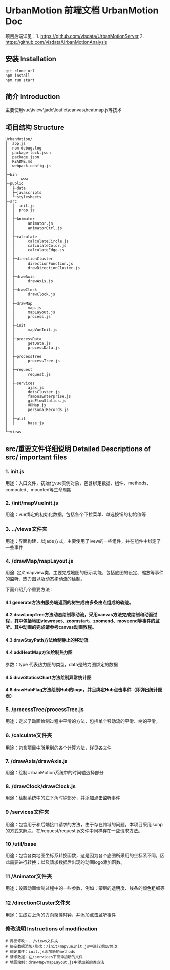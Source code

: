 # UrbanMotion 前端文档 UrbanMotion Doc

项目后端详见：1. https://github.com/visdata/UrbanMotionServer  2. https://github.com/visdata/UrbanMotionAnalysis

## 安装 Installation
```
git clone url
npm install
npm run start
```
## 简介 Introduction
主要使用vue\iview\jade\leaflet\canvas\heatmap.js等技术

## 项目结构 Structure

```
UrbanMotion/
│  app.js
│  npm-debug.log
│  package-lock.json
│  package.json
│  README.md
│  webpack.config.js
│  
├─bin
│      www         
├─public
│  ├─data
│  ├─javascripts
│  └─stylesheets          
├─src
│  │  init.js
│  │  prop.js
│  │  
│  ├─Animator
│  │      animator.js
│  │      animatorCtrl.js
│  │      
│  ├─calculate
│  │      calculateCircle.js
│  │      calculateColor.js
│  │      calculateEdge.js
│  │      
│  ├─directionCluster
│  │      directionFunction.js
│  │      drawDirectionCluster.js
│  │      
│  ├─drawAxis
│  │      drawAxis.js
│  │      
│  ├─drawClock
│  │      drawClock.js
│  │      
│  ├─drawMap
│  │      map.js
│  │      mapLayout.js
│  │      process.js
│  │      
│  ├─init
│  │      mapVueInit.js
│  │      
│  ├─processData
│  │      getData.js
│  │      processData.js
│  │      
│  ├─processTree
│  │      processTree.js
│  │      
│  ├─request
│  │      request.js
│  │      
│  ├─services
│  │      ajax.js
│  │      dotsCluster.js
│  │      famousEnterprise.js
│  │      gidFlowStatics.js
│  │      ODMap.js
│  │      personalRecords.js
│  │      
│  ├─util
│  │      base.js
│          
└─views
```

## src/重要文件详细说明 Detailed Descriptions of src/ important files

### 1. init.js
用途：入口文件，初始化vue实例对象，包含绑定数据、组件、methods、computed、mounted等生命周期

### 2. /init/mapVueInit.js
用途：vue绑定的初始化数据，包括各个下拉菜单、单选按钮的初始值等

### 3. ../views文件夹
用途：界面构建，以jade方式，主要使用了ivew的一些组件，并在组件中绑定了一些事件

### 4. /drawMap/mapLayout.js
用途: 定义mapview类，主要完成地图的展示功能，包括底图的设定、缩放等事件的监听、热力图以及动态移动流的绘制。

下面介绍几个重要方法：
#### 4.1 generate方法由服务端返回的树生成由多条由点组成的轨迹。
#### 4.2 drawLoopTree方法动态绘制移动流，采用canvas方法完成绘制和动画过程，其中包括地图viewreset、zoomstart、zoomend、moveend等事件的监听。其中动画的完成请参考canvas动画教程。
#### 4.3 drawStayPath方法绘制静止的移动流
#### 4.4 addHeatMap方法绘制热力图
参数：type 代表热力图的类型，data是热力图绑定的数据
#### 4.5 drawStaticsChart方法绘制异常统计图
#### 4.6 drawHubFlag方法绘制Hub的logo，并且绑定Hub点击事件（即弹出统计图表）

### 5. /processTree/processTree.js
用途：定义了动画绘制过程中平滑的方法，包括单个移动流的平滑、树的平滑。

### 6. /calculate文件夹
用途：包含项目中所用到的各个计算方法，详见各文件

### 7. /drawAxis/drawAxis.js
用途：绘制UrbanMotion系统中的时间轴选择部分

### 8. /drawClock/drawClock.js
用途：绘制系统中的左下角时钟部分，并添加点击监听事件

### 9 /services文件夹
用途：包含用于和后端接口请求的方法，由于存在跨域的问题，本项目采用jsonp的方式来解决，在/request/request.js文件中同样存在一些请求方法。

### 10 /util/base
用途：包含各类地图坐标系转换函数，这是因为各个底图所采用的坐标系不同，因此需要进行转换；以及请求数据后出现的动画logo添加函数。

### 11 /Animator文件夹
用途：设置动画绘制过程中的一些参数，例如：蒙层的透明度、线条的颜色粗细等

### 12 /directionCluster文件夹
用途：生成右上角的方向聚类时钟，并添加点击监听事件

### 修改说明 Instructions of modification
```
# 界面修改：../views文件夹
# 绑定数据添加/修改：/init/mapVueInit.js中进行添加/修改
# 绑定事件：init.js添加新的methods
# 请求数据：在/services下面添加新的文件
# 地图绘制：drawMap/mapLayout.js中添加新的类方法
```
